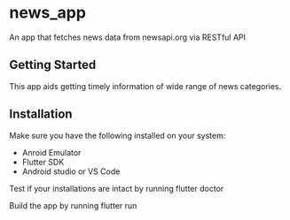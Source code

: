 # news_app

An app that fetches news data from newsapi.org via RESTful API

## Getting Started
This app aids getting timely information of wide range of news categories. 

## Installation
Make sure you have the following installed on your system:
  - Anroid Emulator
  - Flutter SDK
  - Android studio or VS Code

Test if your installations are intact by running
  flutter doctor
  
Build the app by running 
  flutter run
  
